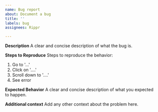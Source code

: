 ```yaml
---
name: Bug report
about: Document a bug
title: ''
labels: bug
assignees: Rippr

---
```


**Description**
A clear and concise description of what the bug is.

**Steps to Reproduce**
Steps to reproduce the behavior:
1. Go to '...'
2. Click on '....'
3. Scroll down to '....'
4. See error

**Expected Behavior**
A clear and concise description of what you expected to happen.

**Additional context**
Add any other context about the problem here.

